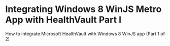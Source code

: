 Integrating Windows 8 WinJS Metro App with HealthVault Part I
============

How to integrate Microsoft HealthVault with Windows 8 WinJS app (Part 1 of 2)